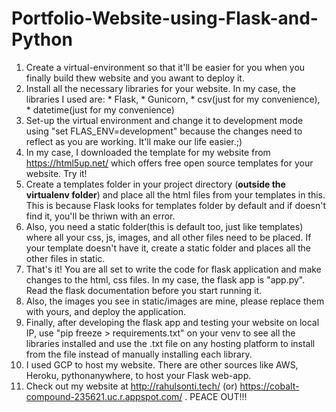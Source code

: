# Portfolio-Website-using-Flask-and-Python
1. Create a virtual-environment so that it'll be easier for you when you finally build thew website and you awant to deploy it.
2. Install all the necessary libraries for your website. In my case, the libraries I used are: * Flask, * Gunicorn, * csv(just for my convenience), * datetime(just for my convenience)
3. Set-up the virtual environment and change it to development mode using "set FLAS_ENV=development" because the changes need to reflect as you are working. It'll make our life easier.;)
4. In my case, I downloaded the template for my website from https://html5up.net/ which offers free open source templates for your website. Try it!
5. Create a templates folder in your project directory (**outside the virtualenv folder**) and place all the html files from your templates in this. This is because Flask looks for templates folder by default and if doesn't find it, you'll be thriwn with an error.
6. Also, you need a static folder(this is default too, just like templates) where all your css, js, images, and all other files need to be placed. If your template doesn't have it, create a static folder and places all the other files in static.
7. That's it! You are all set to write the code for flask application and make changes to the html, css files. In my case, the flask app is "app.py". Read the flask documentation before you start running it. 
8. Also, the images you see in static/images are mine, please replace them with yours, and deploy the application.
9. Finally, after developing the flask app and testing your website on local IP, use "pip  freeze > requirements.txt" on your venv to see all the libraries installed and use the .txt file on any hosting platform to install from the file instead of manually installing each library.
10. I used GCP to host my website. There are other sources like AWS, Heroku, pythonanywhere, to host your Flask web-app.
11. Check out my website at http://rahulsonti.tech/ (or) https://cobalt-compound-235621.uc.r.appspot.com/ . PEACE OUT!!!
